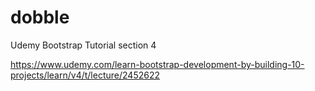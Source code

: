 # dobble
Udemy Bootstrap Tutorial section 4

https://www.udemy.com/learn-bootstrap-development-by-building-10-projects/learn/v4/t/lecture/2452622
